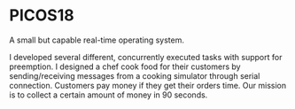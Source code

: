 # PICOS18
A small but capable real-time operating system.

I developed several different, concurrently executed
tasks with support for preemption.
I designed a chef cook food for their customers by sending/receiving
messages from a cooking simulator through serial connection. Customers pay money if they get
their orders time. Our mission is to collect a certain amount of money in 90 seconds.
